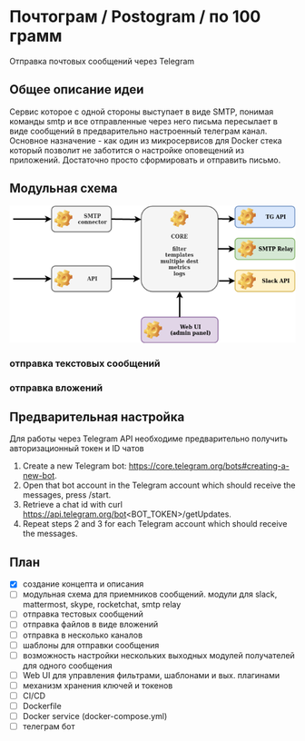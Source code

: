 # Почтограм / Postogram / по 100 грамм
Отправка почтовых сообщений через  Telegram


## Общее описание идеи
Сервис которое с одной стороны выступает в виде SMTP, понимая команды smtp и все отправленные через него письма пересылает в виде сообщений в предварительно
настроенный телеграм канал. Основное назначение - как один из микросервисов для Docker стека который позволит не заботится о настройке
оповещений из приложений. Достаточно просто сформировать и отправить письмо.

## Модульная схема
![Diagram](https://github.com/go2tg/postogram/blob/main/postogram.png)


### отправка текстовых сообщений
### отправка вложений

## Предварительная настройка
Для работы через Telegram API необходиме предварительно получить авторизационный токен и ID чатов
1. Create a new Telegram bot: https://core.telegram.org/bots#creating-a-new-bot.
2. Open that bot account in the Telegram account which should receive the messages, press /start.
3. Retrieve a chat id with curl https://api.telegram.org/bot<BOT_TOKEN>/getUpdates.
4. Repeat steps 2 and 3 for each Telegram account which should receive the messages.



## План
- [x] создание концепта и описания
- [ ] модульная схема для приемников сообщений. модули для slack, mattermost, skype, rocketchat, smtp relay
- [ ] отправка тестовых сообщений
- [ ] отправка файлов в виде вложений
- [ ] отправка в несколько каналов
- [ ] шаблоны для отправки сообщения
- [ ] возможность настройки нескольких выходных модулей получателей для одного сообщения
- [ ] Web UI для управления фильтрами, шаблонами и вых. плагинами
- [ ] механизм хранения ключей и токенов
- [ ] CI/CD
- [ ] Dockerfile
- [ ] Docker service (docker-compose.yml)
- [ ] телеграм бот
